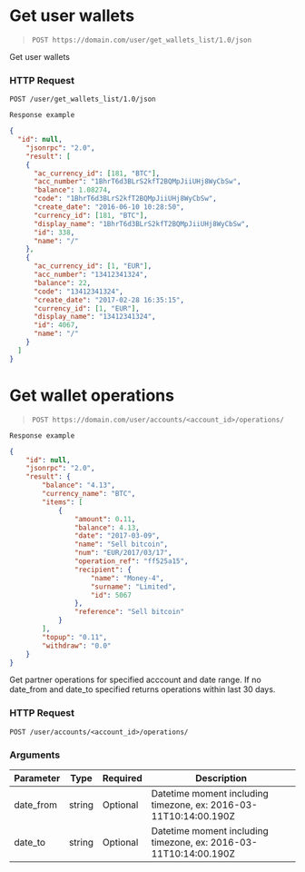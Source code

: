 # Get user wallets
> `POST https://domain.com/user/get_wallets_list/1.0/json`

Get user wallets

### HTTP Request
`POST /user/get_wallets_list/1.0/json`

```
Response example
```


```json
{
  "id": null,
    "jsonrpc": "2.0",
    "result": [
    {
      "ac_currency_id": [181, "BTC"],
      "acc_number": "1BhrT6d3BLrS2kfT2BQMpJiiUHj8WyCbSw",
      "balance": 1.08274,
      "code": "1BhrT6d3BLrS2kfT2BQMpJiiUHj8WyCbSw",
      "create_date": "2016-06-10 10:28:50",
      "currency_id": [181, "BTC"],
      "display_name": "1BhrT6d3BLrS2kfT2BQMpJiiUHj8WyCbSw",
      "id": 338,
      "name": "/"
    },
    {
      "ac_currency_id": [1, "EUR"],
      "acc_number": "13412341324",
      "balance": 22,
      "code": "13412341324",
      "create_date": "2017-02-28 16:35:15",
      "currency_id": [1, "EUR"],
      "display_name": "13412341324",
      "id": 4067,
      "name": "/"
    }
  ]
}
```

# Get wallet operations
> `POST https://domain.com/user/accounts/<account_id>/operations/`

```
Response example
```

```json
{
    "id": null,
    "jsonrpc": "2.0",
    "result": {
        "balance": "4.13",
        "currency_name": "BTC",
        "items": [
            {
                "amount": 0.11,
                "balance": 4.13,
                "date": "2017-03-09",
                "name": "Sell bitcoin",
                "num": "EUR/2017/03/17",
                "operation_ref": "ff525a15",
                "recipient": {
                    "name": "Money-4",
                    "surname": "Limited",
                    "id": 5067
                },
                "reference": "Sell bitcoin"
            }
        ],
        "topup": "0.11",
        "withdraw": "0.0"
    }
}
```

Get partner operations for specified acccount and date range.
If no date_from and date_to specified returns operations within last 30 days.

### HTTP Request
`POST /user/accounts/<account_id>/operations/`

### Arguments

Parameter | Type | Required | Description
--------- | ----------- | ----------- | -----------
date_from | string | Optional | Datetime moment including timezone, ex: 2016-03-11T10:14:00.190Z
date_to | string | Optional | Datetime moment including timezone, ex: 2016-03-11T10:14:00.190Z

